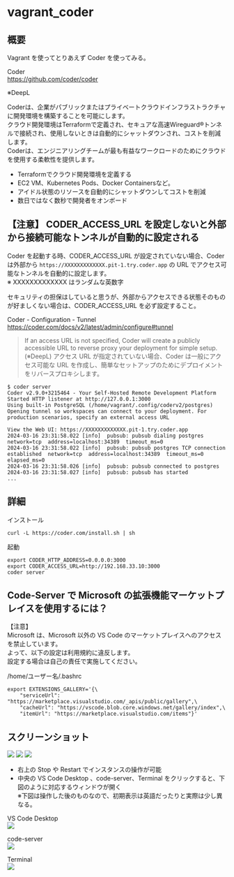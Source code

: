 # vagrant_coder

## 概要
Vagrant を使ってとりあえず Coder を使ってみる。 

Coder  
https://github.com/coder/coder

※DeepL

Coderは、企業がパブリックまたはプライベートクラウドインフラストラクチャに開発環境を構築することを可能にします。  
クラウド開発環境はTerraformで定義され、セキュアな高速Wireguard®トンネルで接続され、使用しないときは自動的にシャットダウンされ、コストを削減します。  
Coderは、エンジニアリングチームが最も有益なワークロードのためにクラウドを使用する柔軟性を提供します。

* Terraformでクラウド開発環境を定義する
* EC2 VM、Kubernetes Pods、Docker Containersなど。
* アイドル状態のリソースを自動的にシャットダウンしてコストを削減
* 数日ではなく数秒で開発者をオンボード

## 【注意】 CODER_ACCESS_URL を設定しないと外部から接続可能なトンネルが自動的に設定される

Coder を起動する時、CODER_ACCESS_URL が設定されていない場合、Coder は外部から `https://XXXXXXXXXXXXX.pit-1.try.coder.app` の URL でアクセス可能なトンネルを自動的に設定します。  
※ XXXXXXXXXXXXX はランダムな英数字

セキュリティの担保はしていると思うが、外部からアクセスできる状態そのものが好ましくない場合は、CODER_ACCESS_URL を必ず設定すること。

Coder - Configuration - Tunnel  
https://coder.com/docs/v2/latest/admin/configure#tunnel
> If an access URL is not specified, Coder will create a publicly accessible URL to reverse proxy your deployment for simple setup.  
> (※DeepL) アクセス URL が指定されていない場合、Coder は一般にアクセス可能な URL を作成し、簡単なセットアップのためにデプロイメントをリバースプロキシします。

```
$ coder server
Coder v2.9.0+3215464 - Your Self-Hosted Remote Development Platform
Started HTTP listener at http://127.0.0.1:3000
Using built-in PostgreSQL (/home/vagrant/.config/coderv2/postgres)
Opening tunnel so workspaces can connect to your deployment. For production scenarios, specify an external access URL

View the Web UI: https://XXXXXXXXXXXXX.pit-1.try.coder.app
2024-03-16 23:31:58.022 [info]  pubsub: pubsub dialing postgres  network=tcp  address=localhost:34389  timeout_ms=0
2024-03-16 23:31:58.022 [info]  pubsub: pubsub postgres TCP connection established  network=tcp  address=localhost:34389  timeout_ms=0  elapsed_ms=0
2024-03-16 23:31:58.026 [info]  pubsub: pubsub connected to postgres
2024-03-16 23:31:58.027 [info]  pubsub: pubsub has started
...
```

## 詳細

インストール
```
curl -L https://coder.com/install.sh | sh
```

起動
```
export CODER_HTTP_ADDRESS=0.0.0.0:3000
export CODER_ACCESS_URL=http://192.168.33.10:3000
coder server
```

## Code-Server で Microsoft の拡張機能マーケットプレイスを使用するには？

【注意】  
Microsoft は、Microsoft 以外の VS Code のマーケットプレイスへのアクセスを禁止しています。  
よって、以下の設定は利用規約に違反します。  
設定する場合は自己の責任で実施してください。

/home/ユーザー名/.bashrc
```
export EXTENSIONS_GALLERY='{\
    "serviceUrl": "https://marketplace.visualstudio.com/_apis/public/gallery",\
    "cacheUrl": "https://vscode.blob.core.windows.net/gallery/index",\
    "itemUrl": "https://marketplace.visualstudio.com/items"}'
```

## スクリーンショット
![](doc/image/2024-03-18-00-41-49.png)
![](doc/image/2024-03-18-00-42-36.png)
![](doc/image/2024-03-18-00-43-05.png)

* 右上の Stop や Restart でインスタンスの操作が可能
* 中央の VS Code Desktop 、code-server、Terminal をクリックすると、下図のように対応するウィンドウが開く  
  ※下図は操作した後のものなので、初期表示は英語だったりと実際は少し異なる。

VS Code Desktop  
![](doc/image/2024-03-18-00-45-54.png)

code-server  
![](doc/image/2024-03-18-00-47-20.png)

Terminal  
![](doc/image/2024-03-18-00-43-52.png)  
